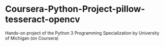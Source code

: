 # Coursera-Python-Project-pillow-tesseract-opencv
Hands-on project of the Python 3 Programming Specialization by University of Michigan (on Coursera)
